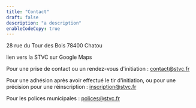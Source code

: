 ```yaml
---
title: "Contact"
draft: false
description: "a description"
enableCodeCopy: true
---
```


28 rue du Tour des Bois
78400 Chatou

lien vers la STVC sur Google Maps

Pour une prise de contact ou un rendez-vous d'initiation :
contact@stvc.fr

Pour une adhésion après avoir effectué le tir d'initiation,
ou pour une précision pour une réinscription :
inscription@stvc.fr

Pour les polices municipales :
polices@stvc.fr